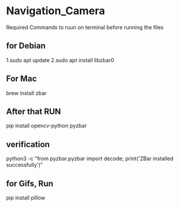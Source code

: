 # Navigation_Camera


Required Commands to ruun on terminal before running the files

## for Debian
  1.sudo apt update
  2.sudo apt install libzbar0

## For Mac
  brew install zbar
  
## After that RUN
  pip install opencv-python pyzbar

## verification
  python3 -c "from pyzbar.pyzbar import decode; print('ZBar installed successfully')"

## for Gifs, Run
  pip install pillow
